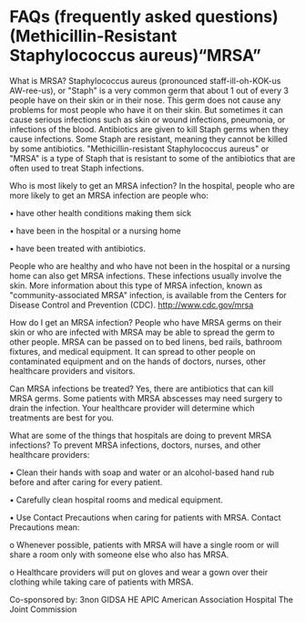 # FAQs (frequently asked questions) (Methicillin-Resistant Staphylococcus aureus)“MRSA”

What is MRSA?
Staphylococcus aureus (pronounced staff-ill-oh-KOK-us AW-ree-us), or "Staph" is a very common germ that about 1 out of every 3 people have on their skin or in their nose. This germ does not cause any problems for most people who have it on their skin. But sometimes it can cause serious infections such as skin or wound infections, pneumonia, or infections of the blood.
Antibiotics are given to kill Staph germs when they cause infections. Some Staph are resistant, meaning they cannot be killed by some antibiotics. "Methicillin-resistant Staphylococcus aureus" or "MRSA" is a type of Staph that is resistant to some of the antibiotics that are often used to treat Staph infections.

Who is most likely to get an MRSA infection?
In the hospital, people who are more likely to get an MRSA infection are people who:

• have other health conditions making them sick

• have been in the hospital or a nursing home

• have been treated with antibiotics.

People who are healthy and who have not been in the hospital or a nursing home can also get MRSA infections. These infections usually involve the skin. More information about this type of MRSA infection, known as "community-associated MRSA" infection, is available from the Centers for Disease Control and Prevention (CDC). http://www.cdc.gov/mrsa

How do I get an MRSA infection?
People who have MRSA germs on their skin or who are infected with MRSA may be able to spread the germ to other people. MRSA can be passed on to bed linens, bed rails, bathroom fixtures, and medical equipment. It can spread to other people on contaminated equipment and on the hands of doctors, nurses, other healthcare providers and visitors.

Can MRSA infections be treated?
Yes, there are antibiotics that can kill MRSA germs. Some patients with MRSA abscesses may need surgery to drain the infection. Your healthcare provider will determine which treatments are best for you.

What are some of the things that hospitals are doing to prevent MRSA infections?
To prevent MRSA infections, doctors, nurses, and other healthcare providers:

• Clean their hands with soap and water or an alcohol-based hand rub before and after caring for every patient.

• Carefully clean hospital rooms and medical equipment.

• Use Contact Precautions when caring for patients with MRSA. Contact Precautions mean:

o Whenever possible, patients with MRSA will have a single room or will share a room only with someone else who also has MRSA.

o Healthcare providers will put on gloves and wear a gown over their clothing while taking care of patients with MRSA.

Co-sponsored by: 3non GIDSA HE APIC American Association Hospital The Joint Commission